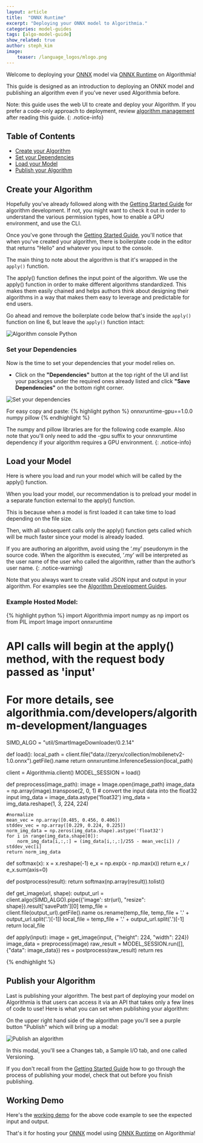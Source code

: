 ```yaml
---
layout: article
title:  "ONNX Runtime"
excerpt: "Deploying your ONNX model to Algorithmia."
categories: model-guides
tags: [algo-model-guide]
show_related: true
author: steph_kim
image:
    teaser: /language_logos/mlogo.png
---
```


Welcome to deploying your <a href="https://github.com/onnx/tutorials#converting-to-onnx-format">ONNX</a> model via <a href="https://microsoft.github.io/onnxruntime/">ONNX Runtime</a> on Algorithmia!

This guide is designed as an introduction to deploying an ONNX model and publishing an algorithm even if you’ve never used Algorithmia before.

Note: this guide uses the web UI to create and deploy your Algorithm. If you prefer a code-only approach to deployment, review [algorithm management]({{site.baseurl}}/algorithm-development/algorithm-management-api) after reading this guide.
{: .notice-info}

## Table of Contents
* [Create your Algorithm](#create-your-algorithm)
* [Set your Dependencies](#set-your-dependencies)
* [Load your Model](#load-your-model)
* [Publish your Algorithm](#publish-your-algorithm)


## Create your Algorithm
Hopefully you've already followed along with the <a href="{{site.baseurl}}/algorithm-development/algorithm-basics/your-first-algo">Getting Started Guide</a> for algorithm development. If not, you might want to check it out in order to understand the various permission types, how to enable a GPU environment, and use the CLI.

Once you've gone through the <a href="{{site.baseurl}}/algorithm-development/algorithm-basics/your-first-algo">Getting Started Guide</a>, you'll notice that when you've created your algorithm, there is boilerplate code in the editor that returns "Hello" and whatever you input to the console.

The main thing to note about the algorithm is that it's wrapped in the `apply()` function.

The apply() function defines the input point of the algorithm. We use the apply() function in order to make different algorithms standardized. This makes them easily chained and helps authors think about designing their algorithms in a way that makes them easy to leverage and predictable for end users.

Go ahead and remove the boilerplate code below that's inside the `apply()` function on line 6, but leave the `apply()` function intact:

<img src="{{site.cdnurl}}{{site.baseurl}}/images/post_images/algo_dev_lang/algorithm_console_python.png" alt="Algorithm console Python" class="screenshot">

### Set your Dependencies
Now is the time to set your dependencies that your model relies on.

- Click on the **"Dependencies"** button at the top right of the UI and list your packages under the required ones already listed and click **"Save Dependencies"** on the bottom right corner.

<img src="{{site.cdnurl}}{{site.baseurl}}/images/post_images/model_hosting/onnx_dependencies.png" alt="Set your dependencies" class="screenshot img-md">

For easy copy and paste:
{% highlight python %}
onnxruntime-gpu==1.0.0
numpy
pillow
{% endhighlight %}

The numpy and pillow libraries are for the following code example. Also note that you'll only need to add the -gpu suffix to your onnxruntime dependency if your algorithm requires a GPU environment.
{: .notice-info}

## Load your Model
Here is where you load and run your model which will be called by the apply() function.

When you load your model, our recommendation is to preload your model in a separate function external to the apply() function.

This is because when a model is first loaded it can take time to load depending on the file size.

Then, with all subsequent calls only the apply() function gets called which will be much faster since your model is already loaded.

If you are authoring an algorithm, avoid using the ‘.my’ pseudonym in the source code. When the algorithm is executed, ‘.my’ will be interpreted as the user name of the user who called the algorithm, rather than the author’s user name.
{: .notice-warning}

Note that you always want to create valid JSON input and output in your algorithm. For examples see the [Algorithm Development Guides]({{site.url}}{{site.baseurl}}/algorithm-development/languages/python/#io-for-your-algorithms).

### Example Hosted Model:

{% highlight python %}
import Algorithmia
import numpy as np
import os
from PIL import Image
import onnxruntime

# API calls will begin at the apply() method, with the request body passed as 'input'
# For more details, see algorithmia.com/developers/algorithm-development/languages

SIMD_ALGO = "util/SmartImageDownloader/0.2.14"

def load():
    local_path = client.file("data://zeryx/collection/mobilenetv2-1.0.onnx").getFile().name
    return onnxruntime.InferenceSession(local_path)

client = Algorithmia.client()
MODEL_SESSION = load()


def preprocess(image_path):
    image = Image.open(image_path)
    image_data = np.array(image).transpose(2, 0, 1)
    # convert the input data into the float32 input
    img_data = image_data.astype('float32')
    img_data = img_data.reshape(1, 3, 224, 224)

    #normalize
    mean_vec = np.array([0.485, 0.456, 0.406])
    stddev_vec = np.array([0.229, 0.224, 0.225])
    norm_img_data = np.zeros(img_data.shape).astype('float32')
    for i in range(img_data.shape[0]):
        norm_img_data[i,:,:] = (img_data[i,:,:]/255 - mean_vec[i]) / stddev_vec[i]
    return norm_img_data

def softmax(x):
    x = x.reshape(-1)
    e_x = np.exp(x - np.max(x))
    return e_x / e_x.sum(axis=0)

def postprocess(result):
    return softmax(np.array(result)).tolist()


def get_image(url, shape):
    output_url = client.algo(SIMD_ALGO).pipe({'image': str(url), "resize": shape}).result['savePath'][0]
    temp_file = client.file(output_url).getFile().name
    os.rename(temp_file, temp_file + '.' + output_url.split('.')[-1])
    local_file = temp_file + '.' + output_url.split('.')[-1]
    return local_file

def apply(input):
    image = get_image(input, {"height": 224, "width": 224})
    image_data = preprocess(image)
    raw_result = MODEL_SESSION.run([], {"data": image_data})
    res = postprocess(raw_result)
    return res

{% endhighlight %}

## Publish your Algorithm
Last is publishing your algorithm. The best part of deploying your model on Algorithmia is that users can access it via an API that takes only a few lines of code to use! Here is what you can set when publishing your algorithm:

On the upper right hand side of the algorithm page you'll see a purple button "Publish" which will bring up a modal:

<img src="{{site.cdnurl}}{{site.baseurl}}/images/post_images/algo_dev_lang/publish_algorithm.png" alt="Publish an algorithm" class="screenshot img-sm">

In this modal, you'll see a Changes tab, a Sample I/O tab, and one called Versioning.

If you don't recall from the <a href="{{site.baseurl}}/algorithm-development/algorithm-basics/your-first-algo">Getting Started Guide</a> how to go through the process of publishing your model, check that out before you finish publishing.

## Working Demo

Here's the <a href="https://algorithmia.com/algorithms/zeryx/onnx_test">working demo</a> for the above code example to see the expected input and output.

That's it for hosting your <a href="https://github.com/onnx">ONNX</a> model using <a href="https://microsoft.github.io/onnxruntime/">ONNX Runtime</a> on Algorithmia!



